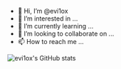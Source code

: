 - 👋 Hi, I’m @evi1ox
- 👀 I’m interested in ...
- 🌱 I’m currently learning ...
- 💞️ I’m looking to collaborate on ...
- 📫 How to reach me ...

<!---
evi1ox/evi1ox is a ✨ special ✨ repository because its `README.md` (this file) appears on your GitHub profile.
You can click the Preview link to take a look at your changes.
--->
![evi1ox's GitHub stats](https://github-readme-stats.vercel.app/api?username=evi1ox)
